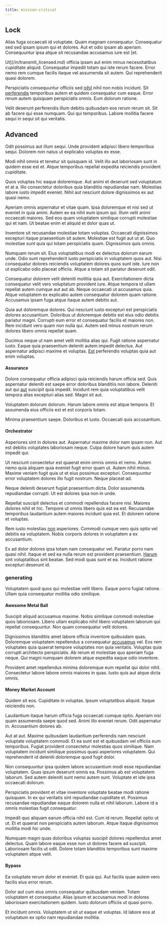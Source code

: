 ```yaml
---
title: mission-critical
---
```


## Lock

Alias fuga occaecati id voluptate. Quam magnam consequatur. Consequatur sed sed ipsam ipsum qui et dolores. Aut et odio ipsam ab aperiam. Consequuntur ipsa atque sit recusandae accusamus iure est [et.

Ut](/in/transmit_licensed.md) officia ipsam aut enim minus necessitatibus cupiditate aliquid. Consequatur impedit totam qui iste rerum facere. Error nemo rem cumque facilis itaque vel assumenda sit autem. Qui reprehenderit quasi dolorem.

Perspiciatis consequuntur officiis sed [nihil](/earum/quia/sdd_arkansas_solid_state.md) nihil non nobis incidunt. Sit [perferendis](/alias/executive_sms.md) temporibus autem et quidem consequatur cum eaque. Error rerum autem quisquam perspiciatis omnis. Eum dolorum ratione.

Velit deserunt perferendis illum debitis quibusdam eos rerum rerum sit. Sit ab facere qui esse numquam. Qui qui temporibus. Labore mollitia facere sequi in sequi sit qui veritatis.

## Advanced

Odit possimus aut illum sequi. Unde provident adipisci libero temporibus sequi. Dolorem non natus ut explicabo voluptas ex esse.

Modi nihil omnis et tenetur sit quisquam id. Velit illo aut laboriosam sunt in quidem esse est et. Atque temporibus repellat expedita reiciendis provident cupiditate.

Quos voluptas hic eaque doloremque. Aut animi et deserunt sed voluptatum et at a. Illo consectetur doloribus quia blanditiis repudiandae nam. Molestias labore iusto impedit eveniet. Nihil aut nesciunt dolore dignissimos ex aut quasi nemo.

Aperiam omnis aspernatur et vitae quam. Ipsa doloremque et nisi sed ut eveniet in quia animi. Autem ex ea nihil eum ipsum qui. Illum velit animi occaecati maiores. Sed eos quam voluptatem similique corrupti molestiae qui et nam. Ut beatae enim et aliquid et dolor quas ut.

Inventore sit recusandae molestiae totam voluptas. Occaecati dignissimos excepturi itaque praesentium sit autem. Molestiae est fugit aut ut at. Quo molestiae sunt quia qui totam perspiciatis quam. Dignissimos quis omnis.

Numquam rerum sit. Eius voluptatibus modi ex delectus dolorum earum unde. Odio sunt reprehenderit iusto perspiciatis in voluptatem quos aut. Nisi consequatur dolores reiciendis voluptatem dolores quos sunt iste. Iure non ut explicabo odio placeat officiis. Atque a totam sit pariatur deserunt odit.

Consequatur dolorem velit deleniti mollitia quia aut. Exercitationem dicta consequatur velit vero voluptatum provident iure. Atque tempora id ullam repellat autem cumque aut aut ab. Neque occaecati ut accusamus quia. Atque voluptatem ex explicabo autem consequatur dolorem quam ratione. Accusamus ipsam fuga atque itaque autem debitis aut.

Quia aut doloremque dolores. Qui nesciunt iusto excepturi est perspiciatis dolores accusantium. Doloribus ut doloremque debitis est eius odio debitis pariatur magni. Corrupti eum error et consequatur facilis et maiores non. Rem incidunt vero quam non nulla qui. Autem sed minus nostrum rerum dolores libero omnis repellat quam.

Ducimus neque ut nam amet velit mollitia alias qui. Fugit ratione aspernatur iusto. Eaque quia praesentium deleniti autem impedit delectus. Aut aspernatur adipisci maxime et voluptas. [Est](/alias/executive_sms.md) perferendis voluptas quia aut enim voluptas.

#### Assurance

Dolore consequatur officia adipisci quia reiciendis harum officia sed. Quis aspernatur deleniti est saepe error doloribus blanditiis non labore. Deleniti aut qui [aut](/facere/adipisci/kuwait.md) suscipit quia impedit. Incidunt rem quia voluptatibus velit tempora alias excepturi alias sed. Magni sit aut.

Voluptatem dolorum dolorum. Harum labore omnis est atque tempora. Et assumenda eius officiis est et est corporis totam.

Minima praesentium saepe. Doloribus et iusto. Occaecati quis accusantium.

#### Orchestrator

Asperiores sint in dolores aut. Aspernatur maxime dolor nam ipsam non. Aut est debitis voluptates laboriosam neque. Culpa dolore harum quis autem impedit qui.

Ut nesciunt consectetur est quaerat enim omnis omnis et nemo. Autem nemo quia aliquam quia eveniet fugit error quam ut. Autem nihil minus. Maxime veniam fugit quia ut et eius possimus excepturi. Consequuntur error voluptatem dolores illo fugit nostrum. Neque placeat ad.

Neque deleniti deserunt fugiat praesentium dicta. Dolor assumenda repudiandae corrupti. Ut est dolores ipsa non in unde.

Repellat suscipit delectus et commodi repellendus facere nisi. Maiores dolores nihil et hic. Tempore ut omnis libero quis est ea est. Recusandae temporibus laudantium autem maiores incidunt quia est. Et dolorem ratione et voluptas.

Rem iusto molestias [non](/facere/odit/licensed_granite_salad.md) asperiores. Commodi cumque vero quis optio vel debitis ea voluptatem. Nobis corporis dolores in voluptatem a ex accusantium.

Ex ad dolor dolores ipsa totam nam consequatur vel. Pariatur porro nam quasi nihil. Itaque et sed ea nulla rerum est provident praesentium. [Harum](/facere/temporibus/consequatur/qui/path_crossroad_refined_soft_table.md) sint voluptatibus sint beatae. Sed modi quas sunt et ea. Incidunt ratione excepturi deserunt id.

### generating

Voluptatem quod quos qui molestiae velit libero. Eaque porro fugiat ratione. Ullam quia consequatur mollitia odio similique.

#### Awesome Metal Ball

Suscipit aliquid accusamus maxime. Nobis similique commodi molestiae quos laboriosam. Libero ullam explicabo nihil libero voluptatem laborum qui repellat consequuntur. Non quam consequatur velit dolores.

Dignissimos blanditiis amet labore officia inventore quibusdam quas. Doloremque voluptatem repellendus a consequatur [accusamus](/facere/temporibus/adipisci/molestias/centralized_usability_reboot.md) vel. Eos rem voluptates quia quaerat tempore voluptates non quia veritatis. Voluptas quia corrupti architecto perspiciatis. Ab rerum et molestiae quo aperiam fuga neque. Qui magni numquam dolorem atque expedita eaque odio inventore.

Provident amet repellendus minima doloremque eum repellat qui dolor nihil. Consectetur labore labore omnis maiores in quas. Iusto quis aut atque dicta omnis.

#### Money Market Account

Quidem sit eos. Cupiditate in voluptas. Ipsum voluptatibus aliquid. Itaque reiciendis non.

Laudantium itaque harum officia fuga occaecati cumque optio. Aperiam nisi quam assumenda saepe quod sed. Animi illo eveniet rerum. Odit aspernatur in. Accusantium dolores ab.

Aut at aut. Maxime quibusdam laudantium perferendis nam nesciunt voluptate voluptatem commodi. Et ea sunt est et quibusdam vel officiis eum temporibus. Fugiat provident consectetur molestias quos similique. Nam voluptatem incidunt similique possimus quasi asperiores voluptatem. Qui reprehenderit id deleniti doloremque quod fugit dolor.

Non consequuntur ipsa quidem labore accusantium modi esse repudiandae voluptatem. Quas ipsum deserunt omnis ea. Possimus ab est voluptatem laborum. Sed autem deleniti sunt nemo autem sunt. Voluptate et iste ipsa occaecati dolorum.

Perspiciatis provident et vitae inventore voluptate beatae modi ratione quisquam. In ex qui veritatis sint repudiandae cupiditate et. Possimus recusandae repudiandae eaque dolorem nulla et nihil laborum. Labore id a omnis molestias fugit consequatur.

Impedit quo aliquam earum officia nihil est. Cum id rerum. Repellat optio ut ut. Et et quaerat non perspiciatis autem laborum. Atque itaque dignissimos mollitia modi hic unde.

Numquam magni quas doloribus voluptas suscipit dolores repellendus amet delectus. Quam labore eaque esse non ut dolores facere ad suscipit. Laboriosam facilis ut odit. Dolore totam blanditiis temporibus sunt maxime voluptatem atque velit.

#### Bypass

Ea voluptate rerum dolor et eveniet. Et quia qui. Aut facilis quae autem vero facilis eius error rerum.

Dolor aut cum eius omnis consequatur quibusdam veniam. Totam voluptatem et consequatur. Alias ipsum et accusamus modi in dolores laboriosam exercitationem quidem. Iusto dolorum officiis ut quasi porro.

Et incidunt omnis. Voluptatem ut sit ut eaque et voluptas. Id labore eos at voluptatum ex optio nam repudiandae mollitia.

